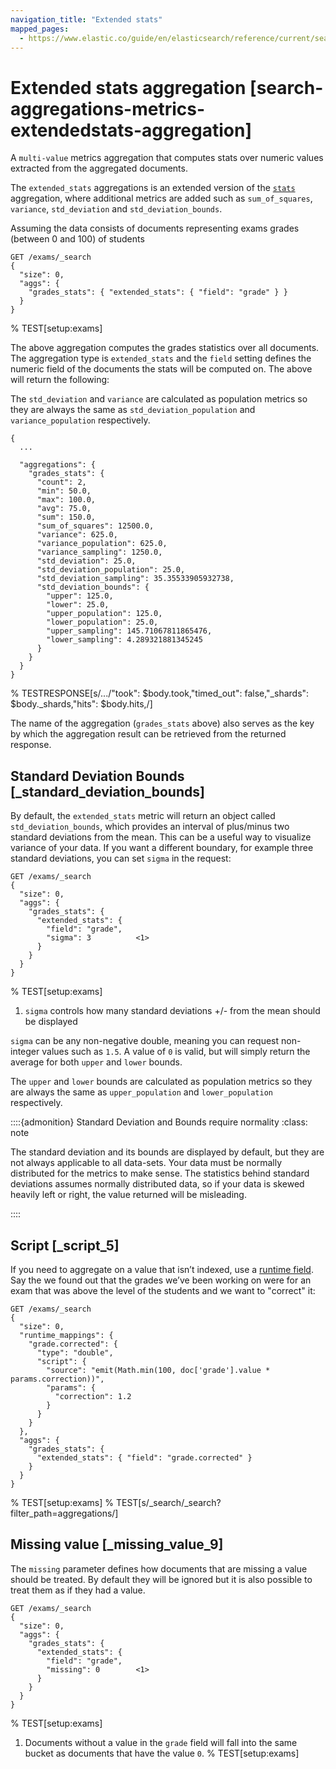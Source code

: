 ```yaml
---
navigation_title: "Extended stats"
mapped_pages:
  - https://www.elastic.co/guide/en/elasticsearch/reference/current/search-aggregations-metrics-extendedstats-aggregation.html
---
```


# Extended stats aggregation [search-aggregations-metrics-extendedstats-aggregation]


A `multi-value` metrics aggregation that computes stats over numeric values extracted from the aggregated documents.

The `extended_stats` aggregations is an extended version of the [`stats`](/reference/aggregations/search-aggregations-metrics-stats-aggregation.md) aggregation, where additional metrics are added such as `sum_of_squares`, `variance`, `std_deviation` and `std_deviation_bounds`.

Assuming the data consists of documents representing exams grades (between 0 and 100) of students

```console
GET /exams/_search
{
  "size": 0,
  "aggs": {
    "grades_stats": { "extended_stats": { "field": "grade" } }
  }
}
```
% TEST[setup:exams]

The above aggregation computes the grades statistics over all documents. The aggregation type is `extended_stats` and the `field` setting defines the numeric field of the documents the stats will be computed on. The above will return the following:

The `std_deviation` and `variance` are calculated as population metrics so they are always the same as `std_deviation_population` and `variance_population` respectively.

```console-result
{
  ...

  "aggregations": {
    "grades_stats": {
      "count": 2,
      "min": 50.0,
      "max": 100.0,
      "avg": 75.0,
      "sum": 150.0,
      "sum_of_squares": 12500.0,
      "variance": 625.0,
      "variance_population": 625.0,
      "variance_sampling": 1250.0,
      "std_deviation": 25.0,
      "std_deviation_population": 25.0,
      "std_deviation_sampling": 35.35533905932738,
      "std_deviation_bounds": {
        "upper": 125.0,
        "lower": 25.0,
        "upper_population": 125.0,
        "lower_population": 25.0,
        "upper_sampling": 145.71067811865476,
        "lower_sampling": 4.289321881345245
      }
    }
  }
}
```
% TESTRESPONSE[s/\.\.\./"took": $body.took,"timed_out": false,"_shards": $body._shards,"hits": $body.hits,/]

The name of the aggregation (`grades_stats` above) also serves as the key by which the aggregation result can be retrieved from the returned response.

## Standard Deviation Bounds [_standard_deviation_bounds]

By default, the `extended_stats` metric will return an object called `std_deviation_bounds`, which provides an interval of plus/minus two standard deviations from the mean. This can be a useful way to visualize variance of your data. If you want a different boundary, for example three standard deviations, you can set `sigma` in the request:

```console
GET /exams/_search
{
  "size": 0,
  "aggs": {
    "grades_stats": {
      "extended_stats": {
        "field": "grade",
        "sigma": 3          <1>
      }
    }
  }
}
```
% TEST[setup:exams]

1. `sigma` controls how many standard deviations +/- from the mean should be displayed


`sigma` can be any non-negative double, meaning you can request non-integer values such as `1.5`. A value of `0` is valid, but will simply return the average for both `upper` and `lower` bounds.

The `upper` and `lower` bounds are calculated as population metrics so they are always the same as `upper_population` and `lower_population` respectively.

::::{admonition} Standard Deviation and Bounds require normality
:class: note

The standard deviation and its bounds are displayed by default, but they are not always applicable to all data-sets. Your data must be normally distributed for the metrics to make sense. The statistics behind standard deviations assumes normally distributed data, so if your data is skewed heavily left or right, the value returned will be misleading.

::::



## Script [_script_5]

If you need to aggregate on a value that isn’t indexed, use a [runtime field](docs-content://manage-data/data-store/mapping/runtime-fields.md). Say the we found out that the grades we’ve been working on were for an exam that was above the level of the students and we want to "correct" it:

```console
GET /exams/_search
{
  "size": 0,
  "runtime_mappings": {
    "grade.corrected": {
      "type": "double",
      "script": {
        "source": "emit(Math.min(100, doc['grade'].value * params.correction))",
        "params": {
          "correction": 1.2
        }
      }
    }
  },
  "aggs": {
    "grades_stats": {
      "extended_stats": { "field": "grade.corrected" }
    }
  }
}
```
%  TEST[setup:exams]
%  TEST[s/_search/_search?filter_path=aggregations/]

## Missing value [_missing_value_9]

The `missing` parameter defines how documents that are missing a value should be treated. By default they will be ignored but it is also possible to treat them as if they had a value.

```console
GET /exams/_search
{
  "size": 0,
  "aggs": {
    "grades_stats": {
      "extended_stats": {
        "field": "grade",
        "missing": 0        <1>
      }
    }
  }
}
```
% TEST[setup:exams]

1. Documents without a value in the `grade` field will fall into the same bucket as documents that have the value `0`.
% TEST[setup:exams]



